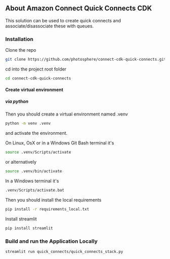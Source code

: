 ## About Amazon Connect Quick Connects CDK
This solution can be used to create quick connects and associate/disassociate these with queues.

### Installation

Clone the repo

```bash
git clone https://github.com/photosphere/connect-cdk-quick-connects.git
```

cd into the project root folder

```bash
cd connect-cdk-quick-connects
```

#### Create virtual environment

##### via python

Then you should create a virtual environment named .venv

```bash
python -m venv .venv
```

and activate the environment.

On Linux, OsX or in a Windows Git Bash terminal it's

```bash
source .venv/Scripts/activate
```

or alternatively

```bash
source .venv/bin/activate
```

In a Windows terminal it's

```bash
.venv/Scripts/activate.bat
```

Then you should install the local requirements

```bash
pip install -r requirements_local.txt
```

Install streamlit

```bash
pip install streamlit
```

### Build and run the Application Locally

```bash
streamlit run quick_connects/quick_connects_stack.py
```